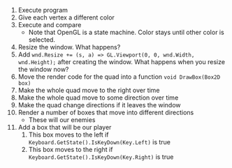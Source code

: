 1. Execute program
1. Give each vertex a different color
1. Execute and compare
	+ Note that OpenGL is a state machine. Color stays until other color is selected.
1. Resize the window. What happens? 
1. Add `wnd.Resize += (s, a) => GL.Viewport(0, 0, wnd.Width, wnd.Height);` after creating the window. What happens when you resize the window now?
1. Move the render code for the quad into a function `void DrawBox(Box2D box)`
1. Make the whole quad move to the right over time
1. Make the whole quad move to some direction over time
1. Make the quad change directions if it leaves the window
1. Render a number of boxes that move into different directions
	+ These will our enemies
1. Add a box that will be our player
	1. This box moves to the left if `Keyboard.GetState().IsKeyDown(Key.Left)` is true
	1. This box moves to the right if `Keyboard.GetState().IsKeyDown(Key.Right)` is true